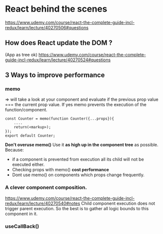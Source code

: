 # React behind the scenes

https://www.udemy.com/course/react-the-complete-guide-incl-redux/learn/lecture/40270506#questions

## How does React update the DOM ?

(App as tree ok)
https://www.udemy.com/course/react-the-complete-guide-incl-redux/learn/lecture/40270524#questions

## 3 Ways to improve performance

### memo

=> will take a look at your component and evaluate if the previous prop value === the current prop value. If yes memo prevents the execution of the function/component.

```
const Counter = memo(function Counter({...props}){
    ....
    return(<markup>);
});
export default Counter;
```

**Don't overuse memo()**
Use it **as high up in the component tree** as possible.
Because:

- if a component is prevented from execution all its child will not be executed either.
- Checking props with memo() **cost performance**
- Dont use memo() on components which props change frequently.

### A clever component composition.

https://www.udemy.com/course/react-the-complete-guide-incl-redux/learn/lecture/40270540#notes
Child component execution does not trigger parent execution.
So the best is to gather all logic bounds to this component in it.

### useCallBack()
